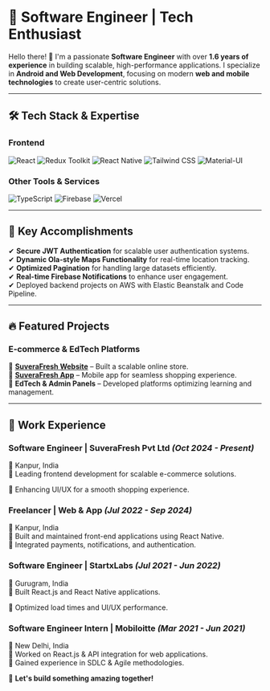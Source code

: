 # 🚀 Software Engineer | Tech Enthusiast

Hello there! 👋 I'm a passionate **Software Engineer** with over **1.6 years of experience** in building scalable, high-performance applications. I specialize in **Android and Web Development**, focusing on modern **web and mobile technologies** to create user-centric solutions.

---

## 🛠 Tech Stack & Expertise

### **Frontend**  
![React](https://img.shields.io/badge/React-20232A?style=for-the-badge&logo=react&logoColor=61DAFB)
![Redux Toolkit](https://img.shields.io/badge/Redux_Toolkit-764ABC?style=for-the-badge&logo=redux&logoColor=white)
![React Native](https://img.shields.io/badge/React_Native-61DAFB?style=for-the-badge&logo=react&logoColor=black)
![Tailwind CSS](https://img.shields.io/badge/Tailwind_CSS-38B2AC?style=for-the-badge&logo=tailwind-css&logoColor=white)
![Material-UI](https://img.shields.io/badge/Material_UI-007FFF?style=for-the-badge&logo=mui&logoColor=white)


### **Other Tools & Services**  
![TypeScript](https://img.shields.io/badge/TypeScript-3178C6?style=for-the-badge&logo=typescript&logoColor=white)
![Firebase](https://img.shields.io/badge/Firebase-FFCA28?style=for-the-badge&logo=firebase&logoColor=black)
![Vercel](https://img.shields.io/badge/Vercel-000000?style=for-the-badge&logo=vercel&logoColor=white)

---

## 📌 Key Accomplishments

✔ **Secure JWT Authentication** for scalable user authentication systems.  
✔ **Dynamic Ola-style Maps Functionality** for real-time location tracking.  
✔ **Optimized Pagination** for handling large datasets efficiently.  
✔ **Real-time Firebase Notifications** to enhance user engagement.  
✔ Deployed backend projects on AWS with Elastic Beanstalk and Code Pipeline.  

---

## 🔥 Featured Projects

### **E-commerce & EdTech Platforms**
📌 **[SuveraFresh Website](https://www.suverafresh.com)** – Built a scalable online store.  
📌 **[SuveraFresh App](https://play.google.com/store/apps/details?id=com.suverafresh)** – Mobile app for seamless shopping experience.  
📌 **EdTech & Admin Panels** – Developed platforms optimizing learning and management.

---

## 💼 Work Experience

### **Software Engineer | SuveraFresh Pvt Ltd** _(Oct 2024 - Present)_
📍 Kanpur, India  
🔹 Leading frontend development for scalable e-commerce solutions.

🔹 Enhancing UI/UX for a smooth shopping experience.

### **Freelancer | Web & App** _(Jul 2022 - Sep 2024)_
📍 Kanpur, India  
🔹 Built and maintained front-end applications using React Native.  
🔹 Integrated payments, notifications, and authentication.

### **Software Engineer | StartxLabs** _(Jul 2021 - Jun 2022)_
📍 Gurugram, India  
🔹 Built React.js and React Native applications.

🔹 Optimized load times and UI/UX performance.

### **Software Engineer Intern | Mobiloitte** _(Mar 2021 - Jun 2021)_
📍 New Delhi, India  
🔹 Worked on React.js & API integration for web applications.  
🔹 Gained experience in SDLC & Agile methodologies.

🚀 **Let's build something amazing together!**

